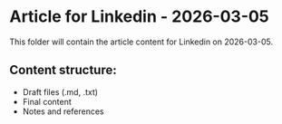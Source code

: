 # Article for Linkedin - 2026-03-05

This folder will contain the article content for Linkedin on 2026-03-05.

## Content structure:
- Draft files (.md, .txt)
- Final content
- Notes and references
